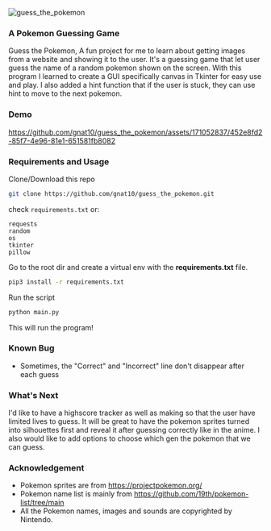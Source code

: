![guess_the_pokemon](https://github.com/gnat10/guess_the_pokemon/assets/171052837/fcd1a8b0-b0ce-4104-978c-2a849d05293c)
### A Pokemon Guessing Game
Guess the Pokemon, A fun project for me to learn about getting images from a website and showing it to the user. It's a guessing game that let user guess the name of a random pokemon shown on the screen. With this program I learned to create a GUI specifically canvas in Tkinter for easy use and play. I also added a hint function that if the user is stuck, they can use hint to move to the next pokemon.

### Demo
https://github.com/gnat10/guess_the_pokemon/assets/171052837/452e8fd2-85f7-4e96-81e1-651581fb8082
### Requirements and Usage
Clone/Download this repo 
```bash
git clone https://github.com/gnat10/guess_the_pokemon.git
```
check `requirements.txt` or:
```shell
requests
random
os
tkinter
pillow
```
Go to the root dir and create a virtual env with the **requirements.txt** file.
```bash
pip3 install -r requirements.txt
```
Run the script
```bash
python main.py
```
This will run the program!
### Known Bug
- Sometimes, the "Correct" and "Incorrect" line don't disappear after each guess
  
### What's Next
I'd like to have a highscore tracker as well as making so that the user have limited lives to guess. It will be great to have the pokemon sprites turned into silhouettes first and reveal it after guessing correctly like in the anime. I also would like to add options to choose which gen the pokemon that we can guess.

### Acknowledgement
- Pokemon sprites are from https://projectpokemon.org/
- Pokemon name list is mainly from https://github.com/19th/pokemon-list/tree/main
- All the Pokemon names, images and sounds are copyrighted by Nintendo.
